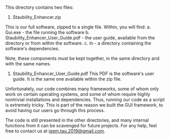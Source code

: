 This directory contains two files:

1. Staubility_Enhancer.zip

This is our full software, zipped to a single file.
Within, you will find:
a. Gui.exe - the file running the software
b. Staubility_Enhancer_User_Guide.pdf - the user guide, available from the directory or from within the software.
c. In - a directory containing the software's dependencies.

Note, these components must be kept together, in the same directory and with the same names.

1. Staubility_Enhancer_User_Guide.pdf
This PDF is the software's user guide. It is the same one available within the zip file.


Unfortunately, our code combines many frameworks, some of whom only work on certain operating systems, and some of whom require highly nontrivial installations and dependencies. Thus, running our code as a script is extremely tricky. This is part of the reason we built the GUI framework, to avoid having our users go through this process.

The code is still presented in the other directories, and many internal functions from it can be scavenged for future projects. For any help, feel free to contact us at igem.tau.2019@gmail.com.

